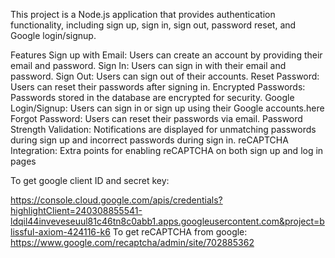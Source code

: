 This project is a Node.js application that provides authentication functionality, including sign up, sign in, sign out, password reset, and Google login/signup.

Features
Sign up with Email: Users can create an account by providing their email and password.
Sign In: Users can sign in with their email and password.
Sign Out: Users can sign out of their accounts.
Reset Password: Users can reset their passwords after signing in.
Encrypted Passwords: Passwords stored in the database are encrypted for security.
Google Login/Signup: Users can sign in or sign up using their Google accounts.here
Forgot Password: Users can reset their passwords via email.
Password Strength Validation: Notifications are displayed for unmatching passwords during sign up and incorrect passwords during sign in.
reCAPTCHA Integration: Extra points for enabling reCAPTCHA on both sign up and log in pages

To get google client ID and secret key:

https://console.cloud.google.com/apis/credentials?highlightClient=240308855541-ldqil44inveveseuul81c46tn8c0abb1.apps.googleusercontent.com&project=blissful-axiom-424116-k6
To get reCAPTCHA from google:
https://www.google.com/recaptcha/admin/site/702885362
